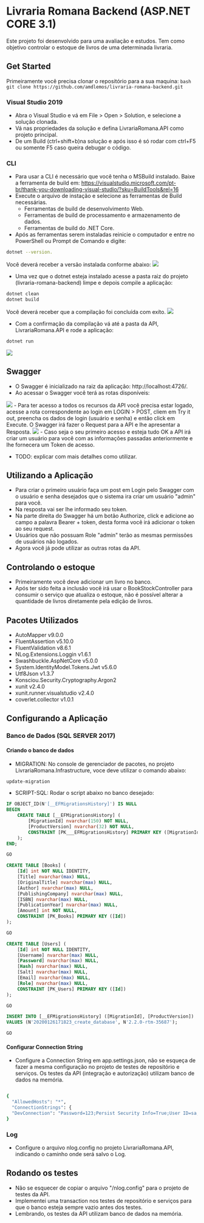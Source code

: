 # Livraria Romana Backend (ASP.NET CORE 3.1)
Este projeto foi desenvolvido para uma avaliação e estudos. Tem como objetivo controlar o estoque de livros de uma determinada livraria. 

## Get Started
Primeiramente você precisa clonar o repositório para a sua maquina: 
    ```bash
        git clone https://github.com/amdlemos/livraria-romana-backend.git
    ```
  
### Visual Studio 2019
- Abra o Visual Studio e vá em File > Open > Solution, e selecione a solução clonada.
- Vá nas propriedades da solução e defina LivrariaRomana.API como projeto principal.
- De um Build (ctrl+shift+b)na solução e após isso é só rodar com ctrl+F5 ou somente F5 caso queira debugar o código.

### CLI
- Para usar a CLI é necessário que você tenha o MSBuild instalado. Baixe a ferramenta de build em: https://visualstudio.microsoft.com/pt-br/thank-you-downloading-visual-studio/?sku=BuildTools&rel=16
- Execute o arquivo de instação e selecione as ferramentas de Build necessárias.
    - Ferramentas de build de desenvolvimento Web.
    - Ferramentas de build de processamento e armazenamento de dados.
    - Ferramentas de build do .NET Core.
- Após as ferramentas serem instaladas reinicie o computador e entre no PowerShell ou Prompt de Comando e digite: 
```bash
dotnet --version.
```
Você deverá receber a versão instalada conforme abaixo: 
<img src="images/dotnet_version.png">

- Uma vez que o dotnet esteja instalado acesse a pasta raiz do projeto (livraria-romana-backend) limpe e depois compile a aplicação:
```bash
dotnet clean
dotnet build
```
Você deverá receber que a compilação foi concluída com exíto.
<img src="images/dotnet_build.png" >

- Com a confirmação da compilação vá até a pasta da API, LivrariaRomana.API e rode a aplicação:
```bash
dotnet run
``` 
<img src="images/dotnet_version_run.png" >

## Swagger
- O Swagger é inicializado na raiz da aplicação: http://localhost:4726/. 
- Ao acessar o Swagger você terá as rotas disponíveis: 
<img src="images/swagger_01.png">
- Para ter acesso a todos os recursos da API você precisa estar logado, acesse a rota correspondente ao login em LOGIN > POST, cliem em Try it out, preencha os dados de login (usuário e senha) e então click em Execute. O Swagger irá fazer o Request para  a API e lhe apresentar a Resposta. 
<img src="images/swagger_02.png">
- Caso seja o seu primeiro acesso e esteja tudo OK a API irá criar um usuário para você com as informações passadas anteriormente e lhe fornecera um Token de acesso. 

- TODO: explicar com mais detalhes como utilizar.

## Utilizando a Aplicação
- Para criar o primeiro usuário faça um post em Login pelo Swagger com o usuário e senha desejados que o sistema ira criar um usuário "admin" para você. 
- Na resposta vai ser lhe informado seu token.
- Na parte direita do Swagger há um botão Authorize, click e adicione ao campo a palavra Bearer + token, desta forma você irá adicionar o token ao seu request.
- Usuários que não possuam Role "admin" terão as mesmas permissões de usuários não logados.
- Agora você já pode utilizar as outras rotas da API.   

## Controlando o estoque
- Primeiramente você deve adicionar um livro no banco.
- Após ter sido feita a inclusão você irá usar o BookStockController para consumir o serviço que atualiza o estoque, não é possível alterar a quantidade de livros diretamente pela edição de livros. 

## Pacotes Utilizados
- AutoMapper v9.0.0
- FluentAssertion v5.10.0
- FluentValidation v8.6.1
- NLog.Extensions.Loggin v1.6.1
- Swashbuckle.AspNetCore v5.0.0
- System.IdentityModel.Tokens.Jwt v5.6.0
- Utf8Json v1.3.7
- Konsciou.Security.Cryptography.Argon2
- xunit v2.4.0
- xunit.runner.visualstudio v2.4.0
- coverlet.collector v1.0.1  

## Configurando a Aplicação
### Banco de Dados (SQL SERVER 2017)
#### Criando o banco de dados

- MIGRATION: No console de gerenciador de pacotes, no projeto LivrariaRomana.Infrastructure, voce deve utilizar o comando abaixo:
```bash
update-migration
```
- SCRIPT-SQL: Rodar o script abaixo no banco desejado:
```sql
IF OBJECT_ID(N'[__EFMigrationsHistory]') IS NULL
BEGIN
    CREATE TABLE [__EFMigrationsHistory] (
        [MigrationId] nvarchar(150) NOT NULL,
        [ProductVersion] nvarchar(32) NOT NULL,
        CONSTRAINT [PK___EFMigrationsHistory] PRIMARY KEY ([MigrationId])
    );
END;

GO

CREATE TABLE [Books] (
    [Id] int NOT NULL IDENTITY,
    [Title] nvarchar(max) NULL,
    [OriginalTitle] nvarchar(max) NULL,
    [Author] nvarchar(max) NULL,
    [PublishingCompany] nvarchar(max) NULL,
    [ISBN] nvarchar(max) NULL,
    [PublicationYear] nvarchar(max) NULL,
    [Amount] int NOT NULL,
    CONSTRAINT [PK_Books] PRIMARY KEY ([Id])
);

GO

CREATE TABLE [Users] (
    [Id] int NOT NULL IDENTITY,
    [Username] nvarchar(max) NULL,
    [Password] nvarchar(max) NULL,
    [Hash] nvarchar(max) NULL,
    [Salt] nvarchar(max) NULL,
    [Email] nvarchar(max) NULL,
    [Role] nvarchar(max) NULL,
    CONSTRAINT [PK_Users] PRIMARY KEY ([Id])
);

GO

INSERT INTO [__EFMigrationsHistory] ([MigrationId], [ProductVersion])
VALUES (N'20200126171823_create_database', N'2.2.0-rtm-35687');

GO
```

#### Configurar Connection String
- Configure a Connection String em app.settings.json, não se esqueça de fazer a mesma configuração no projeto de testes de repositório e serviços. Os testes da API (integração e autorização) utilizam banco de dados na memória.
  
```bash

{  
  "AllowedHosts": "*",
  "ConnectionStrings": {
  "DevConnection": "Password=123;Persist Security Info=True;User ID=sa;Initial Catalog=LivrariaRomana;Data Source=PC_ALAN"
}
```

### Log
- Configure o arquivo nlog.config no projeto LivrariaRomana.API, indicando o caminho onde será salvo o Log.  
 
## Rodando os testes
- Não se esquecer de copiar o arquivo "/nlog.config" para o projeto de testes da API.
- Implementei uma transaction nos testes de repositório e serviços para que o banco esteja sempre vazio antes dos testes. 
- Lembrando, os testes da API utilizam banco de dados na memória.

